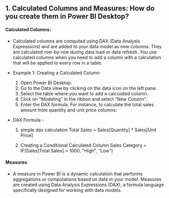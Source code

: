 ## 1. Calculated Columns and Measures: How do you create them in Power BI Desktop?
#### Calculated Columns:
- Calculated columns are computed using DAX (Data Analysis Expressions) and are added to your data model as new columns. They are calculated row-by-row during data load or data refresh.
You use calculated columns when you need to add a column with a calculation that will be applied to every row in a table.

- Example 1: Creating a Calculated Column
  1. Open Power BI Desktop.
  2. Go to the Data view by clicking on the data icon on the left pane.
  3. Select the table where you want to add a calculated column.
  4. Click on "Modeling" in the ribbon and select "New Column".
  5. Enter the DAX formula. For instance, to calculate the total sales amount from quantity and unit price columns:
- DAX Formula -
  1. simple dax calculation
  Total Sales = Sales[Quantity] * Sales[Unit Price]

  2. Creating a Conditional Calculated Column
  Sales Category = IF(Sales[Total Sales] > 1000, "High", "Low")

#### Measures
- A measure in Power BI is a dynamic calculation that performs aggregations or computations based on data in your model. Measures are created using Data Analysis Expressions (DAX), a formula language specifically designed for working with data models.
